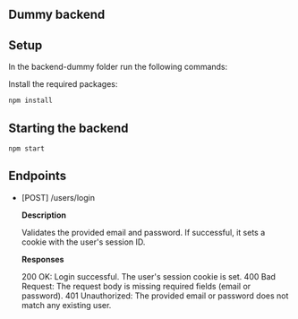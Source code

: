 ## Dummy backend

## Setup

In the backend-dummy folder run the following commands:

Install the required packages:

```shell
npm install
```

## Starting the backend

```shell
npm start
```

## Endpoints

- [POST] /users/login

  **Description**

  Validates the provided email and password. If successful, it sets a cookie with the user's session ID.

  **Responses**

  200 OK: Login successful. The user's session cookie is set.
  400 Bad Request: The request body is missing required fields (email or password).
  401 Unauthorized: The provided email or password does not match any existing user.
